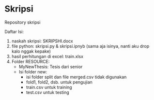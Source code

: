 # Skripsi
Repository skripsi


Daftar Isi:
1. naskah skripsi: SKRIPSHI.docx
2. file python: skripsi.py & skripsi.ipnyb (sama aja isinya, nanti aku drop kalo nggak kepake)
3. hasil perhitungan di excel: train.xlsx
4. Folder RESOURCE:
    - MyNewThesis: Tesis dari senior
    - Isi folder new:
      - isi folder split dan file merged.csv tidak digunakan
      - fold1, fold2, dsb. untuk pengujian
      - train.csv untuk training
      - test.csv untuk testing
